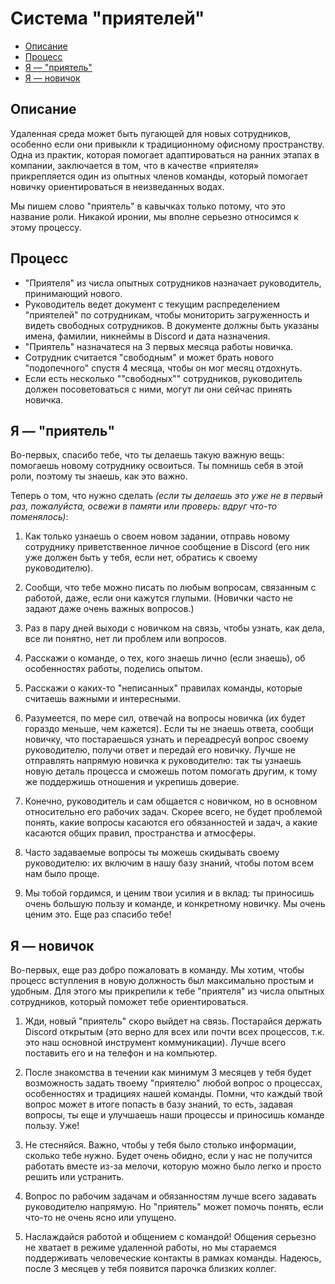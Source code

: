 # Система "приятелей"

* [Описание](#overview)
* [Процесс](#process)
* [Я — "приятель"](#buddy)
* [Я — новичок](#novice)

## Описание <a name="overview"></a>

Удаленная среда может быть пугающей для новых сотрудников, особенно если они привыкли к традиционному офисному пространству. Одна из практик, которая помогает адаптироваться на ранних этапах в компании, заключается в том, что в качестве «приятеля» прикрепляется один из опытных членов команды, который помогает новичку ориентироваться в неизведанных водах.

Мы пишем слово "приятель" в кавычках только потому, что это название роли. Никакой иронии, мы вполне серьезно относимся к этому процессу.

## Процесс <a name="process"></a>

* "Приятеля" из числа опытных сотрудников назначает руководитель, принимающий нового.
* Руководитель ведет документ с текущим распределением "приятелей" по сотрудникам, чтобы мониторить загруженность и видеть свободных сотрудников. В документе должны быть указаны имена, фамилии, никнеймы в Discord и дата назначения.
* "Приятель" назначатеся на 3 первых месяца работы новичка.
* Сотрудник считается "свободным" и может брать нового "подопечного" спустя 4 месяца, чтобы он мог месяц отдохнуть.
* Если есть несколько ""свободных"" сотрудников, руководитель должен посоветоваться с ними, могут ли они сейчас принять новичка.

## Я — "приятель" <a name="buddy"></a>

Во-первых, спасибо тебе, что ты делаешь такую важную вещь: помогаешь новому сотруднику освоиться. Ты помнишь себя в этой роли, поэтому ты знаешь, как это важно.

Теперь о том, что нужно сделать *(если ты делаешь это уже не в первый раз, пожалуйста, освежи в памяти или проверь: вдруг что-то поменялось)*:

1. Как только узнаешь о своем новом задании, отправь новому сотруднику приветственное личное сообщение в Discord (его ник уже должен быть у тебя, если нет, обратись к своему руководителю).

2. Сообщи, что тебе можно писать по любым вопросам, связанным с работой, даже, если они кажутся глупыми. (Новички часто не задают даже очень важных вопросов.)

3. Раз в пару дней выходи с новичком на связь, чтобы узнать, как дела, все ли понятно, нет ли проблем или вопросов.

4. Расскажи о команде, о тех, кого знаешь лично (если знаешь), об особенностях работы, поделись опытом.

5. Расскажи о каких-то "неписанных" правилах команды, которые считаешь важными и интересными.

6. Разумеется, по мере сил, отвечай на вопросы новичка (их будет гораздо меньше, чем кажется). Если ты не знаешь ответа, сообщи новичку, что постараешься узнать и переадресуй вопрос своему руководителю, получи ответ и передай его новичку. Лучше не отправлять напрямую новичка к руководителю: так ты узнаешь новую деталь процесса и сможешь потом помогать другим, к тому же поддержишь отношения и укрепишь доверие.

7. Конечно, руководитель и сам общается с новичком, но в основном относительно его рабочих задач. Скорее всего, не будет проблемой понять, какие вопросы касаются его обязанностей и задач, а какие касаются общих правил, пространства и атмосферы.

8. Часто задаваемые вопросы ты можешь скидывать своему руководителю: их включим в нашу базу знаний, чтобы потом всем нам было проще.

9. Мы тобой гордимся, и ценим твои усилия и в вклад: ты приносишь очень большую пользу и команде, и конкретному новичку. Мы очень ценим это. Еще раз спасибо тебе!

## Я — новичок <a name="novice"></a>

Во-первых, еще раз добро пожаловать в команду. Мы хотим, чтобы процесс вступления в новую должность был максимально простым и удобным. Для этого мы прикрепили к тебе "приятеля" из числа опытных сотрудников, который поможет тебе ориентироваться.

1. Жди, новый "приятель" скоро выйдет на связь. Постарайся держать Discord открытым (это верно для всех или почти всех процессов, т.к. это наш основной инструмент коммуникации). Лучше всего поставить его и на телефон и на компьютер.

2. После знакомства в течении как минимум 3 месяцев у тебя будет возможность задать твоему "приятелю" любой вопрос о процессах, особенностях и традициях нашей команды. Помни, что каждый твой вопрос может в итоге попасть в базу знаний, то есть, задавая вопросы, ты еще и улучшаешь наши процессы и приносишь команде пользу. Уже!

3. Не стесняйся. Важно, чтобы у тебя было столько информации, сколько тебе нужно. Будет очень обидно, если у нас не получится работать вместе из-за мелочи, которую можно было легко и просто решить или устранить.

4. Вопрос по рабочим задачам и обязанностям лучше всего задавать руководителю напрямую. Но "приятель" может помочь понять, если что-то не очень ясно или упущено.

4. Наслаждайся работой и общением с командой! Общения серьезно не хватает в режиме удаленной работы, но мы стараемся поддерживать человеческие контакты в рамках команды. Надеюсь, после 3 месяцев у тебя появится парочка близких коллег.
